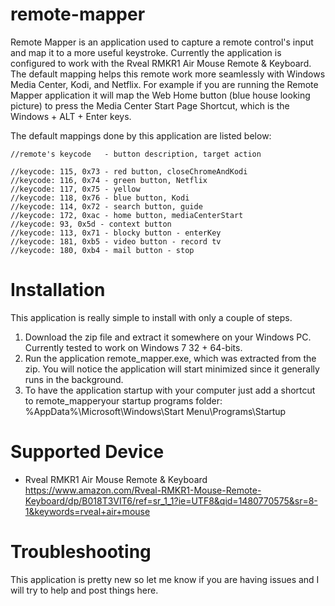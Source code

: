 # remote-mapper
Remote Mapper is an application used to capture a remote control's input and map it to a more useful keystroke.  Currently the application is configured to work with the Rveal RMKR1 Air Mouse Remote & Keyboard.  The default mapping helps this remote work more seamlessly with Windows Media Center, Kodi, and Netflix.  For example if you are running the Remote Mapper application it will map the Web Home button (blue house looking picture) to press the Media Center Start Page Shortcut, which is the Windows + ALT + Enter keys.

The default mappings done by this application are listed below:

    //remote's keycode   - button description, target action 
    
    //keycode: 115, 0x73 - red button, closeChromeAndKodi
    //keycode: 116, 0x74 - green button, Netflix
    //keycode: 117, 0x75 - yellow
    //keycode: 118, 0x76 - blue button, Kodi
    //keycode: 114, 0x72 - search button, guide
    //keycode: 172, 0xac - home button, mediaCenterStart
    //keycode: 93, 0x5d - context button
    //keycode: 113, 0x71 - blocky button - enterKey
    //keycode: 181, 0xb5 - video button - record tv
    //keycode: 180, 0xb4 - mail button - stop

# Installation

This application is really simple to install with only a couple of steps. 

1. Download the zip file and extract it somewhere on your Windows PC.  Currently tested to work on Windows 7 32 + 64-bits.
2. Run the application remote_mapper.exe, which was extracted from the zip.  You will notice the application will start minimized since it generally runs in the background.
3. To have the application startup with your computer just add a shortcut to remote_mapperyour startup programs folder:
  %AppData%\Microsoft\Windows\Start Menu\Programs\Startup


# Supported Device

+ Rveal RMKR1 Air Mouse Remote & Keyboard
  https://www.amazon.com/Rveal-RMKR1-Mouse-Remote-Keyboard/dp/B018T3VIT6/ref=sr_1_1?ie=UTF8&qid=1480770575&sr=8-1&keywords=rveal+air+mouse
  

# Troubleshooting
This application is pretty new so let me know if you are having issues and I will try to help and post things here.
